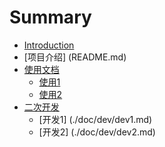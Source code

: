 # Summary

* [Introduction](README.md)
* [项目介绍] (README.md)
* [使用文档](./doc/use/README.md)
    * [使用1](./doc/use/use1.md)
    * [使用2](./doc/use/use2.md)
* [二次开发](./dov/dev/README.md)
    * [开发1] (./doc/dev/dev1.md)
    * [开发2] (./doc/dev/dev2.md)


